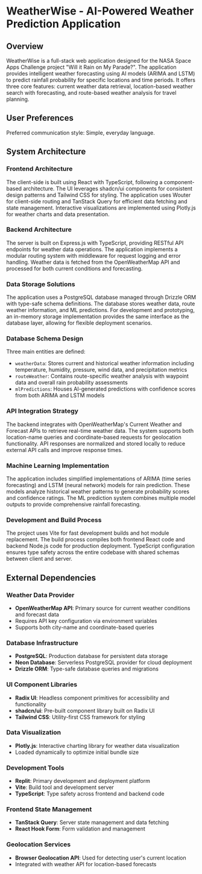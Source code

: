 # WeatherWise - AI-Powered Weather Prediction Application

## Overview

WeatherWise is a full-stack web application designed for the NASA Space Apps Challenge project "Will it Rain on My Parade?". The application provides intelligent weather forecasting using AI models (ARIMA and LSTM) to predict rainfall probability for specific locations and time periods. It offers three core features: current weather data retrieval, location-based weather search with forecasting, and route-based weather analysis for travel planning.

## User Preferences

Preferred communication style: Simple, everyday language.

## System Architecture

### Frontend Architecture
The client-side is built using React with TypeScript, following a component-based architecture. The UI leverages shadcn/ui components for consistent design patterns and Tailwind CSS for styling. The application uses Wouter for client-side routing and TanStack Query for efficient data fetching and state management. Interactive visualizations are implemented using Plotly.js for weather charts and data presentation.

### Backend Architecture
The server is built on Express.js with TypeScript, providing RESTful API endpoints for weather data operations. The application implements a modular routing system with middleware for request logging and error handling. Weather data is fetched from the OpenWeatherMap API and processed for both current conditions and forecasting.

### Data Storage Solutions
The application uses a PostgreSQL database managed through Drizzle ORM with type-safe schema definitions. The database stores weather data, route weather information, and ML predictions. For development and prototyping, an in-memory storage implementation provides the same interface as the database layer, allowing for flexible deployment scenarios.

### Database Schema Design
Three main entities are defined:
- `weatherData`: Stores current and historical weather information including temperature, humidity, pressure, wind data, and precipitation metrics
- `routeWeather`: Contains route-specific weather analysis with waypoint data and overall rain probability assessments  
- `mlPredictions`: Houses AI-generated predictions with confidence scores from both ARIMA and LSTM models

### API Integration Strategy
The backend integrates with OpenWeatherMap's Current Weather and Forecast APIs to retrieve real-time weather data. The system supports both location-name queries and coordinate-based requests for geolocation functionality. API responses are normalized and stored locally to reduce external API calls and improve response times.

### Machine Learning Implementation
The application includes simplified implementations of ARIMA (time series forecasting) and LSTM (neural network) models for rain prediction. These models analyze historical weather patterns to generate probability scores and confidence ratings. The ML prediction system combines multiple model outputs to provide comprehensive rainfall forecasting.

### Development and Build Process
The project uses Vite for fast development builds and hot module replacement. The build process compiles both frontend React code and backend Node.js code for production deployment. TypeScript configuration ensures type safety across the entire codebase with shared schemas between client and server.

## External Dependencies

### Weather Data Provider
- **OpenWeatherMap API**: Primary source for current weather conditions and forecast data
- Requires API key configuration via environment variables
- Supports both city-name and coordinate-based queries

### Database Infrastructure  
- **PostgreSQL**: Production database for persistent data storage
- **Neon Database**: Serverless PostgreSQL provider for cloud deployment
- **Drizzle ORM**: Type-safe database queries and migrations

### UI Component Libraries
- **Radix UI**: Headless component primitives for accessibility and functionality
- **shadcn/ui**: Pre-built component library built on Radix UI
- **Tailwind CSS**: Utility-first CSS framework for styling

### Data Visualization
- **Plotly.js**: Interactive charting library for weather data visualization
- Loaded dynamically to optimize initial bundle size

### Development Tools
- **Replit**: Primary development and deployment platform
- **Vite**: Build tool and development server
- **TypeScript**: Type safety across frontend and backend code

### Frontend State Management
- **TanStack Query**: Server state management and data fetching
- **React Hook Form**: Form validation and management

### Geolocation Services
- **Browser Geolocation API**: Used for detecting user's current location
- Integrated with weather API for location-based forecasts